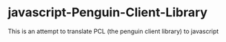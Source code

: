 javascript-Penguin-Client-Library
=================================

This is an attempt to translate PCL (the penguin client library) to javascript